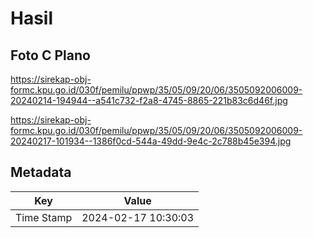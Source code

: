 # Hasil

## Foto C Plano

https://sirekap-obj-formc.kpu.go.id/030f/pemilu/ppwp/35/05/09/20/06/3505092006009-20240214-194944--a541c732-f2a8-4745-8865-221b83c6d46f.jpg

https://sirekap-obj-formc.kpu.go.id/030f/pemilu/ppwp/35/05/09/20/06/3505092006009-20240217-101934--1386f0cd-544a-49dd-9e4c-2c788b45e394.jpg


## Metadata

| Key        | Value               |
| ---------- | ------------------- |
| Time Stamp | 2024-02-17 10:30:03 |



